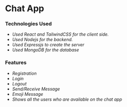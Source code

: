 # Chat App
### Technologies Used
- *Used React and TailwindCSS for the client side.*     
- *Used Nodejs for the backend.*     
- *Used Expressjs to create the server*    
- *Used MongoDB for the database*    

### Features
- *Registration*    
- *Login*     
- *Logout*    
- *Send/Receive Message*     
- *Emoji Message*    
- *Shows all the users who are available on the chat app*    
